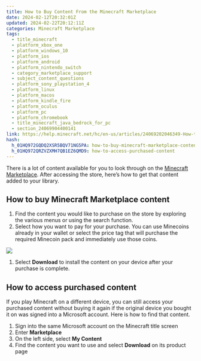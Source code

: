 ```yaml
---
title: How to Buy Content From the Minecraft Marketplace
date: 2024-02-12T20:32:01Z
updated: 2024-02-22T20:12:11Z
categories: Minecraft Marketplace
tags:
  - title_minecraft
  - platform_xbox_one
  - platform_windows_10
  - platform_ios
  - platform_android
  - platform_nintendo_switch
  - category_marketplace_support
  - subject_content_questions
  - platform_sony_playstation_4
  - platform_linux
  - platform_macos
  - platform_kindle_fire
  - platform_oculus
  - platform_pc
  - platform_chromebook
  - title_minecraft_java_bedrock_for_pc
  - section_24069904400141
link: https://help.minecraft.net/hc/en-us/articles/24069202046349-How-to-Buy-Content-From-the-Minecraft-Marketplace
hash:
  h_01HQ972GQDQ2XSR5BQV71NG5PA: how-to-buy-minecraft-marketplace-content
  h_01HQ972QRZVZXMH7QB1EZ6QMD9: how-to-access-purchased-content
---
```


There is a lot of content available for you to look through on the [Minecraft Marketplace](https://www.minecraft.net/en-us/marketplace). After accessing the store, here’s how to get that content added to your library.

## How to buy Minecraft Marketplace content

1.  Find the content you would like to purchase on the store by exploring the various menus or using the search function.
2.  Select how you want to pay for your purchase. You can use Minecoins already in your wallet or select the price tag that will purchase the required Minecoin pack and immediately use those coins.

![](https://minecrafthelp.zendesk.com/hc/article_attachments/24069176221325)

1.  Select **Download** to install the content on your device after your purchase is complete.

## How to access purchased content

If you play Minecraft on a different device, you can still access your purchased content without buying it again if the original device you bought it on was signed into a Microsoft account. Here is how to find that content.

1.  Sign into the same Microsoft account on the Minecraft title screen
2.  Enter **Marketplace**
3.  On the left side, select **My Content**
4.  Find the content you want to use and select **Download** on its product page
